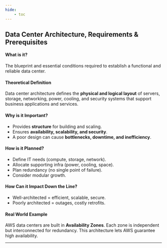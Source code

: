```yaml
---
hide:
    - toc
---
```


## Data Center Architecture, Requirements & Prerequisites

#### What is it?
The blueprint and essential conditions required to establish a functional and reliable data center.

#### Theoretical Definition
Data center architecture defines the **physical and logical layout** of servers, storage, networking, power, cooling, and security systems that support business applications and services.

#### Why is it Important?
- Provides **structure** for building and scaling.  
- Ensures **availability, scalability, and security**.  
- A poor design can cause **bottlenecks, downtime, and inefficiency**.

#### How is it Planned?
- Define IT needs (compute, storage, network).  
- Allocate supporting infra (power, cooling, space).  
- Plan redundancy (no single point of failure).  
- Consider modular growth.  

#### How Can it Impact Down the Line?
- Well-architected = efficient, scalable, secure. 
- Poorly architected = outages, costly retrofits.

#### Real World Example
AWS data centers are built in **Availability Zones**. Each zone is independent but interconnected for redundancy. This architecture lets AWS guarantee high availability.

---
